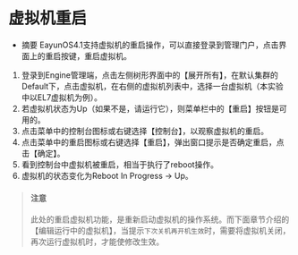 # 虚拟机重启
* 摘要
  EayunOS4.1支持虚拟机的重启操作，可以直接登录到管理门户，点击界面上的重启按键，重启虚拟机。

1. 登录到Engine管理端，点击左侧树形界面中的【展开所有】，在默认集群的Default下，点击虚拟机，在右侧的虚拟机列表中，选择一台虚拟机（本实验中以EL7虚拟机为例）。
1. 若虚拟机状态为Up（如果不是，请运行它），则菜单栏中的【重启】按钮是可用的。
1. 点击菜单中的控制台图标或右键选择【控制台】，以观察虚拟机的重启。
1. 点击菜单中的重启图标或右键选择【重启】，弹出窗口提示是否确定重启，点击【确定】。
1. 看到控制台中虚拟机被重启，相当于执行了reboot操作。
1. 虚拟机的状态变化为Reboot In Progress -> Up。

> #### 注意
> 此处的重启虚拟机功能，是重新启动虚拟机的操作系统。而下面章节介绍的【编辑运行中的虚拟机】，当提示`下次关机再开机生效`时，需要将虚拟机关闭，再次运行虚拟机时，才能使修改生效。
